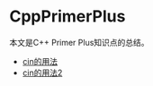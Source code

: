 # CppPrimerPlus
本文是C++ Primer Plus知识点的总结。

* [cin的用法](https://github.com/liyupeng341/CppPrimerPlus/blob/master/res/%5Bcin%5Dcin%E7%9A%84%E7%94%A8%E6%B3%95.md)
* [cin的用法2](https://github.com/liyupeng341/CppPrimerPlus/blob/master/res/%5Bcin%5Dcin%E7%9A%84%E7%94%A8%E6%B3%952.md)
